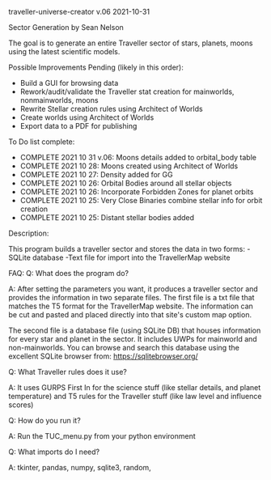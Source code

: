  traveller-universe-creator
v.06
2021-10-31

 Sector Generation
 by Sean Nelson

 The goal is to generate an entire Traveller sector of stars, planets, moons using the latest scientific models.

 Possible Improvements Pending (likely in this order):

   - Build a GUI for browsing data
   - Rework/audit/validate the Traveller stat creation for mainworlds, nonmainworlds, moons
   - Rewrite Stellar creation rules using  Architect of Worlds
   - Create worlds using Architect of Worlds
   - Export data to a PDF for publishing

To Do list complete:


   - COMPLETE 2021 10 31 v.06: Moons details added to orbital_body table
   - COMPLETE 2021 10 28: Moons created using Architect of Worlds
   - COMPLETE 2021 10 27: Density added for GG
   - COMPLETE 2021 10 26: Orbital Bodies around all stellar objects
   - COMPLETE 2021 10 26: Incorporate Forbidden Zones for planet orbits
   - COMPLETE 2021 10 25: Very Close Binaries combine stellar info for orbit creation
   - COMPLETE 2021 10 25: Distant stellar bodies added



Description:

This program builds a traveller sector and stores the data in two forms:
-SQLite database
-Text file for import into the TravellerMap website


FAQ:
Q:  What does the program do?

A:  After setting the parameters you want, it produces a traveller sector and provides the information in two separate files. 
The first file is a txt file that matches the T5 format for the TravellerMap website.  The information can be cut and pasted and placed directly into that site's custom map option.

The second file is a database file (using SQLite DB) that houses information for every star and planet in the sector.  It includes UWPs for mainworld and non-mainworlds.
You can browse and search this database using the excellent SQLite browser from: https://sqlitebrowser.org/

Q:  What Traveller rules does it use?

A:  It uses GURPS First In for the science stuff (like stellar details, and planet temperature) and T5 rules for the Traveller stuff (like law level and influence scores)

Q:  How do you run it?

A:  Run the TUC_menu.py from your python environment

Q:  What imports do I need?

A:  tkinter, pandas, numpy, sqlite3, random, 



